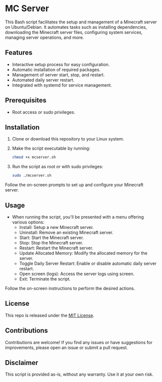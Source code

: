 # MC Server

This Bash script facilitates the setup and management of a Minecraft server on Ubuntu/Debian. It automates tasks such as installing dependencies, downloading the Minecraft server files, configuring system services, managing server operations, and more.

## Features

- Interactive setup process for easy configuration.
- Automatic installation of required packages.
- Management of server start, stop, and restart.
- Automated daily server restart.
- Integrated with systemd for service management.

## Prerequisites

- Root access or sudo privileges.

## Installation

1. Clone or download this repository to your Linux system.
2. Make the script executable by running:

   ```bash
   chmod +x mcserver.sh
   ```

3. Run the script as root or with sudo privileges:

   ```bash
   sudo ./mcserver.sh
   ```

Follow the on-screen prompts to set up and configure your Minecraft server.

## Usage

- When running the script, you'll be presented with a menu offering various options:
  - Install: Setup a new Minecraft server.
  - Uninstall: Remove an existing Minecraft server.
  - Start: Start the Minecraft server.
  - Stop: Stop the Minecraft server.
  - Restart: Restart the Minecraft server.
  - Update Allocated Memory: Modify the allocated memory for the server.
  - Toggle Daily Server Restart: Enable or disable automatic daily server restart.
  - Open screen (logs): Access the server logs using screen.
  - Exit: Terminate the script.

Follow the on-screen instructions to perform the desired actions.

## License

This repo is released under the [MIT License](LICENSE).

## Contributions

Contributions are welcome! If you find any issues or have suggestions for improvements, please open an issue or submit a pull request.

## Disclaimer

This script is provided as-is, without any warranty. Use it at your own risk.
